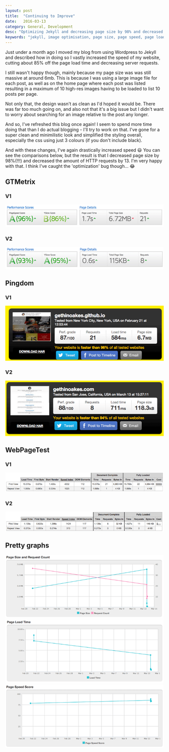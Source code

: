 ```yaml
---
layout: post
title:  "Continuing to Improve"
date:   2016-03-13
category: General, Development
desc: "Optimizing Jekyll and decreasing page size by 98% and decreased the amount of HTTP requests by 13"
keywords: "jekyll, image optimisation, page size, page speed, page load, wordpress, GTMetrix, Pingdom, WebPageTest"
---
```


Just under a month ago I moved my blog from using Wordpress to Jekyll and described how in doing so I vastly increased the speed of my website, cutting about 85% off the page load time and decreasing server requests.

I still wasn't happy though, mainly because my page size was was still massive at around 6mb. This is because I was using a large image file for each post, as well as on the home page where each post was listed resulting in a maximum of 10 high-res images having to be loaded to list 10 posts per page.

Not only that, the design wasn't as clean as I'd hoped it would be. There was far too much going on, and also not that it's a big issue but I didn't want to worry about searching for an image relative to the post any longer.

And so, I've refreshed this blog once again! I seem to spend more time doing that than I do actual blogging - I'll try to work on that. I've gone for a super clean and minimilistic look and simplified the styling overall, especially the css using just 3 colours (if you don't include black).

And with these changes, I've again drastically increased speed 😃 You can see the comparisons below, but the result is that I decreased page size by 98%(!!!) and decreased the amount of HTTP requests by 13. I'm very happy with that. I think I've caught the 'optimization' bug though... 😂

## GTMetrix

### V1
![GTMetrix Jekyll Test](/img/posts/performance_jekyll1.png)

### V2
![GTMetrix Jekyll Test v2](/img/posts/v2-gtmetrix.png)

## Pingdom

### V1
![Pingdom Jekyll Test](/img/posts/performance_jekyll2.png)

### V2
![Pingdom Jekyll Test v2](/img/posts/v2-pingdom.png)

## WebPageTest

### V1
![WebPageTest v1](/img/posts/v1-webpagetest.png)

### V2
![WebPageTest v2](/img/posts/v2-webpagetest.png)

## Pretty graphs
![pagesize](/img/posts/v2-pagesize.png)
![pageload](/img/posts/v2-pageload.png)
![pagespeed](/img/posts/v2-pagespeed.png)